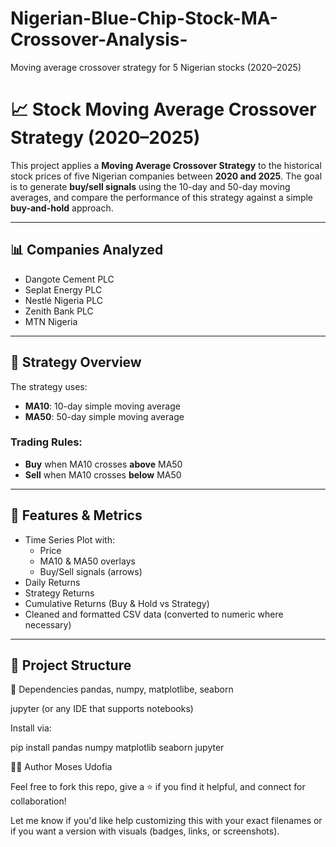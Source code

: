 # Nigerian-Blue-Chip-Stock-MA-Crossover-Analysis-
Moving average crossover strategy for 5 Nigerian stocks (2020–2025)
# 📈 Stock Moving Average Crossover Strategy (2020–2025)

This project applies a **Moving Average Crossover Strategy** to the historical stock prices of five Nigerian companies between **2020 and 2025**. The goal is to generate **buy/sell signals** using the 10-day and 50-day moving averages, and compare the performance of this strategy against a simple **buy-and-hold** approach.

---

## 📊 Companies Analyzed

- Dangote Cement PLC
- Seplat Energy PLC
- Nestlé Nigeria PLC
- Zenith Bank PLC
- MTN Nigeria

---

## 🧠 Strategy Overview

The strategy uses:
- **MA10**: 10-day simple moving average
- **MA50**: 50-day simple moving average

### Trading Rules:
- **Buy** when MA10 crosses **above** MA50
- **Sell** when MA10 crosses **below** MA50

---

## 🔧 Features & Metrics

- Time Series Plot with:
  - Price
  - MA10 & MA50 overlays
  - Buy/Sell signals (arrows)
- Daily Returns
- Strategy Returns
- Cumulative Returns (Buy & Hold vs Strategy)
- Cleaned and formatted CSV data (converted to numeric where necessary)

---

## 📁 Project Structure

📌 Dependencies
pandas, numpy, matplotlibe, seaborn

jupyter (or any IDE that supports notebooks)

Install via:

pip install pandas numpy matplotlib seaborn jupyter

🙋‍♂️ Author
Moses Udofia

Feel free to fork this repo, give a ⭐ if you find it helpful, and connect for collaboration!

Let me know if you'd like help customizing this with your exact filenames or if you want a version with visuals (badges, links, or screenshots).



